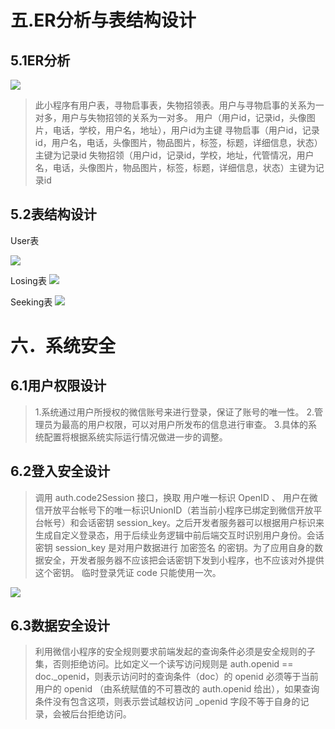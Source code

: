 # 五.ER分析与表结构设计

## 5.1ER分析
![](https://img2022.cnblogs.com/blog/2836063/202205/2836063-20220501113821828-220180066.png)


> 此小程序有用户表，寻物启事表，失物招领表。用户与寻物启事的关系为一对多，用户与失物招领的关系为一对多。
用户（用户id，记录id，头像图片，电话，学校，用户名，地址），用户id为主键
寻物启事（用户id，记录id，用户名，电话，头像图片，物品图片，标签，标题，详细信息，状态）主键为记录id
失物招领（用户id，记录id，学校，地址，代管情况，用户名，电话，头像图片，物品图片，标签，标题，详细信息，状态）主键为记录id

## 5.2表结构设计

User表

![](https://img2022.cnblogs.com/blog/2836063/202205/2836063-20220501113902222-1880262632.png)
 
Losing表
![](https://img2022.cnblogs.com/blog/2836063/202205/2836063-20220501113917539-1271264480.png)

Seeking表
![](https://img2022.cnblogs.com/blog/2836063/202205/2836063-20220501113924013-484058194.png)


# 六．系统安全

## 6.1用户权限设计
> 1.系统通过用户所授权的微信账号来进行登录，保证了账号的唯一性。
2.管理员为最高的用户权限，可以对用户所发布的信息进行审查。
3.具体的系统配置将根据系统实际运行情况做进一步的调整。

## 6.2登入安全设计
> 调用 auth.code2Session 接口，换取 用户唯一标识 OpenID 、 用户在微信开放平台帐号下的唯一标识UnionID（若当前小程序已绑定到微信开放平台帐号）和会话密钥 session_key。之后开发者服务器可以根据用户标识来生成自定义登录态，用于后续业务逻辑中前后端交互时识别用户身份。会话密钥 session_key 是对用户数据进行 加密签名 的密钥。为了应用自身的数据安全，开发者服务器不应该把会话密钥下发到小程序，也不应该对外提供这个密钥。
临时登录凭证 code 只能使用一次。

![](https://img2022.cnblogs.com/blog/2836063/202205/2836063-20220501114040389-2005319955.png)


## 6.3数据安全设计
> 利用微信小程序的安全规则要求前端发起的查询条件必须是安全规则的子集，否则拒绝访问。比如定义一个读写访问规则是 auth.openid == doc._openid，则表示访问时的查询条件（doc）的 openid 必须等于当前用户的 openid （由系统赋值的不可篡改的 auth.openid 给出），如果查询条件没有包含这项，则表示尝试越权访问 _openid 字段不等于自身的记录，会被后台拒绝访问。
